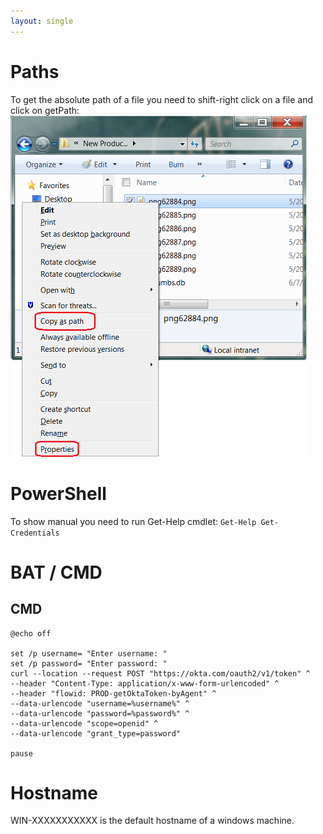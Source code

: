 ```yaml
---
layout: single
---
```


# Paths
To get the absolute path of a file you need to shift-right click on a file and click on getPath:
![](getPathOfAFile.png)


# PowerShell
To show manual you need to run Get-Help cmdlet: ```Get-Help Get-Credentials```

# BAT / CMD

## CMD
```
@echo off

set /p username= "Enter username: "
set /p password= "Enter password: "
curl --location --request POST "https://okta.com/oauth2/v1/token" ^
--header "Content-Type: application/x-www-form-urlencoded" ^
--header "flowid: PROD-getOktaToken-byAgent" ^
--data-urlencode "username=%username%" ^
--data-urlencode "password=%password%" ^
--data-urlencode "scope=openid" ^
--data-urlencode "grant_type=password"

pause

```

# Hostname
WIN-XXXXXXXXXXX is the default hostname of a windows machine. 